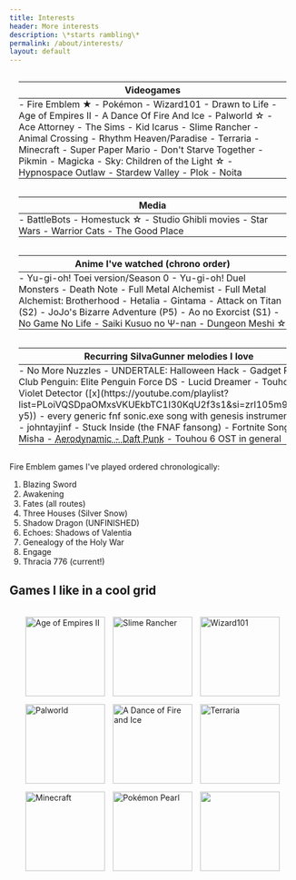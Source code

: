 ```yaml
---
title: Interests
header: More interests
description: \*starts rambling\*
permalink: /about/interests/
layout: default
---
```


<div id="tablewrapper">

<table class="tablediv">
    <thead><tr><th>Videogames</th></tr></thead>
    <tbody><tr><td>
<div markdown="1">
- Fire Emblem ★
- Pokémon
- Wizard101
- Drawn to Life
- Age of Empires II
- A Dance Of Fire And Ice
- Palworld ☆
- Ace Attorney
- The Sims
- Kid Icarus
- Slime Rancher
- Animal Crossing
- Rhythm Heaven/Paradise
- Terraria
- Minecraft
- Super Paper Mario
- Don't Starve Together
- Pikmin
- Magicka
- Sky: Children of the Light ☆
- Hypnospace Outlaw
- Stardew Valley
- Plok
- Noita
</div>
    </td></tr></tbody>
</table>

<table class="tablediv">
    <thead><tr><th>Media</th></tr></thead>
    <tbody><tr><td>
<div markdown="1">
- BattleBots
- Homestuck ☆
- Studio Ghibli movies
- Star Wars
- Warrior Cats
- The Good Place
</div>
    </td></tr></tbody>
</table>

<table class="tablediv">
    <thead><tr><th>Anime I've watched (chrono order)</th></tr></thead>
    <tbody><tr><td>
<div markdown="1">
- Yu-gi-oh! Toei version/Season 0
- Yu-gi-oh! Duel Monsters
- Death Note
- Full Metal Alchemist
- Full Metal Alchemist: Brotherhood
- Hetalia
- Gintama
- Attack on Titan (S2)
- JoJo's Bizarre Adventure (P5)
- Ao no Exorcist (S1)
- No Game No Life
- Saiki Kusuo no Ψ-nan
- Dungeon Meshi ☆
</div>
    </td></tr></tbody>
</table>

<table class="tablediv">
    <thead><tr><th>Recurring SiIvaGunner melodies I love</th></tr></thead>
    <tbody><tr><td>
<div markdown="1">
- No More Nuzzles - UNDERTALE: Halloween Hack
- Gadget Room - Club Penguin: Elite Penguin Force DS
- Lucid Dreamer - Touhou 16.5: Violet Detector ([x](https://youtube.com/playlist?list=PLoiVQSDpaOMxsVKUEkbTC1I30KqU2f3s1&si=zrI105m9t9xYZ-y5))
- every generic fnf sonic.exe song with genesis instrumentation - johntayjinf
- Stuck Inside (the FNAF fansong)
- Fortnite Song - Misha
- <abbr tabindex="0" title="I don't like the original but somehow the rips are always bangers">Aerodynamic - Daft Punk</abbr>
- Touhou 6 OST in general
</div>
    </td></tr></tbody>
</table>

</div>

Fire Emblem games I've played ordered chronologically:
1. Blazing Sword
2. Awakening
3. Fates (all routes)
4. Three Houses (Silver Snow)
5. Shadow Dragon (UNFINISHED)
6. Echoes: Shadows of Valentia
7. Genealogy of the Holy War
8. Engage
9. Thracia 776 (current!)


## Games I like in a cool grid
<br>
<div class="f-wrapper">

<img src="https://images.igdb.com/igdb/image/upload/t_cover_big/co1n24.jpg" alt="Age of Empires II" title="Age of Empires II" class="cover tooltip">
<img src="https://images.igdb.com/igdb/image/upload/t_cover_big/co73i2.jpg" alt="Slime Rancher" title="Slime Rancher" class="cover tooltip">
<img src="https://images.igdb.com/igdb/image/upload/t_cover_big/co1lxh.jpg" alt="Wizard101" title="Wizard101" class="cover tooltip">
<img src="https://images.igdb.com/igdb/image/upload/t_cover_big/co7n02.jpg" alt="Palworld" title="Palworld" class="cover tooltip">
<img src="https://images.igdb.com/igdb/image/upload/t_cover_big/co20u0.jpg" alt="A Dance of Fire and Ice" title="A Dance of Fire and Ice" class="cover tooltip">
<img src="https://images.igdb.com/igdb/image/upload/t_cover_big/co1rbo.jpg" alt="Terraria" title="Terraria" class="cover tooltip">
<img src="https://images.igdb.com/igdb/image/upload/t_cover_big/co49x5.jpg" alt="Minecraft" title="Minecraft" class="cover tooltip">
<img src="https://images.igdb.com/igdb/image/upload/t_cover_big/co1zio.jpg" alt="Pokémon Pearl" title="Pokémon Pearl" class="cover tooltip">


<img src="" alt="" title="" class="cover tooltip">
</div>



<style>
    #tablewrapper{
        display: flex;
        flex-wrap: wrap;
        justify-content: space-between;
    }
    .tablediv{
        flex: 1 1;
        min-width: 15em;
        margin: 1em;
        height: fit-content;
    }
    .tablediv td{
        padding: 0;
    }

    .f-wrapper{
        display: flex;
        flex-wrap: wrap;
        gap: 1em;
        justify-content: center;
    }

    .cover{
        width: 10em;
    }
</style>